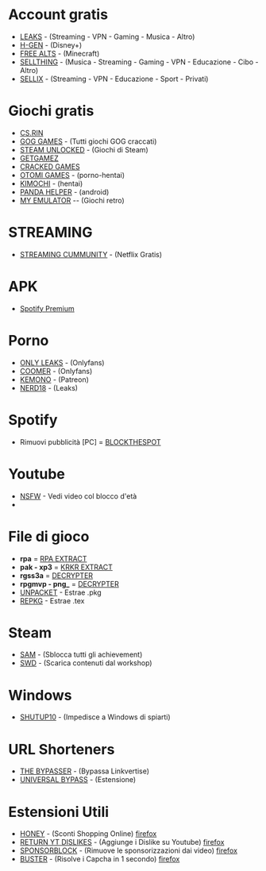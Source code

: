 # Account gratis
- [LEAKS](https://leak.sx/) - (Streaming - VPN - Gaming - Musica - Altro)
- [H-GEN](https://h-gen.to/) - (Disney+)
- [FREE ALTS](https://freealts.pw/minecraft) - (Minecraft)
- [SELLTHING](https://sellthing.co/) - (Musica - Streaming - Gaming - VPN - Educazione - Cibo - Altro)
- [SELLIX](https://accountslayer.sellix.io/) - (Streaming - VPN - Educazione - Sport - Privati)

# Giochi gratis
- [CS.RIN](https://cs.rin.ru/forum/)
- [GOG GAMES](https://gog-games.com/) - (Tutti giochi GOG craccati)
- [STEAM UNLOCKED](https://steamunlocked.net/) - (Giochi di Steam)
- [GETGAMEZ](https://getgamez.net/)
- [CRACKED GAMES](https://cracked-games.org/)
- [OTOMI GAMES](https://otomi-games.com/) - (porno-hentai)
- [KIMOCHI](https://kimochi.info/) - (hentai)
- [PANDA HELPER](https://panda-helper.it.malavida.com/android/) - (android)
- [MY EMULATOR](https://myemulator.online/) -- (Giochi retro)

# STREAMING
- [STREAMING CUMMUNITY](https://streamingcommunity.best/) - (Netflix Gratis)

# APK
- [Spotify Premium](https://mega.nz/file/opBQjQ6Z#IUsYxBC3m1xP6wXODjTL1Jl5nwN8ACeTmhygMGfHmNg)

# Porno
- [ONLY LEAKS](https://pornleaks.in/) - (Onlyfans)
- [COOMER](https://coomer.party) - (Onlyfans)
- [KEMONO](https://kemono.party/) - (Patreon)
- [NERD18](https://nerd18.com/) - (Leaks)

# Spotify
- Rimuovi pubblicità [PC] = [BLOCKTHESPOT](https://github.com/mrpond/BlockTheSpot#installationupdate)

# Youtube
- [NSFW](https://youtubensfw.com/) - Vedi video col blocco d'età
- 
# File di gioco
- **rpa** = [RPA EXTRACT](https://iwanplays.itch.io/rpaex)
- **pak - xp3** = [KRKR EXTRACT](https://xmoeproject.github.io/KrkrExtract/)
- **rgss3a** = [DECRYPTER](https://wiki.rpgmaker.es/ayuda/utilidades/rpg-maker-xp-vx-vx-ace-decrypter)
- **rpgmvp - png_** = [DECRYPTER](https://petschko.org/tools/mv_decrypter/#restore-images)
- [UNPACKET](https://wetranslate.thiscould.work/scene.pkg/) - Estrae .pkg
- [REPKG](https://github.com/notscuffed/repkg) - Estrae .tex

# Steam
- [SAM](https://github.com/gibbed/SteamAchievementManager/releases/tag/7.0.25) - (Sblocca tutti gli achievement)
- [SWD](https://steamworkshopdownloader.io/) - (Scarica contenuti dal workshop)

# Windows
- [SHUTUP10](https://www.oo-software.com/en/shutup10) - (Impedisce a Windows di spiarti)

# URL Shorteners
- [THE BYPASSER](https://thebypasser.com/) - (Bypassa Linkvertise)
- [UNIVERSAL BYPASS](https://universal-bypass.org/) - (Estensione)

# Estensioni Utili
- [HONEY](https://chrome.google.com/webstore/detail/honey/bmnlcjabgnpnenekpadlanbbkooimhnj) - (Sconti Shopping Online) [firefox](https://addons.mozilla.org/it/firefox/addon/honey/?utm_source=addons.mozilla.org&utm_medium=referral&utm_content=search)
- [RETURN YT DISLIKES](https://chrome.google.com/webstore/detail/return-youtube-dislike/gebbhagfogifgggkldgodflihgfeippi) - (Aggiunge i Dislike su Youtube) [firefox](https://addons.mozilla.org/it/firefox/addon/return-youtube-dislikes/?utm_source=addons.mozilla.org&utm_medium=referral&utm_content=search)
- [SPONSORBLOCK](https://chrome.google.com/webstore/detail/sponsorblock-for-youtube/mnjggcdmjocbbbhaepdhchncahnbgone) - (Rimuove le sponsorizzazioni dai video) [firefox](https://addons.mozilla.org/it/firefox/addon/sponsorblock/)
- [BUSTER](https://chrome.google.com/webstore/detail/buster-captcha-solver-for/mpbjkejclgfgadiemmefgebjfooflfhl) - (Risolve i Capcha in 1 secondo) [firefox](https://addons.mozilla.org/it/firefox/addon/buster-captcha-solver/?utm_source=addons.mozilla.org&utm_medium=referral&utm_content=search)
